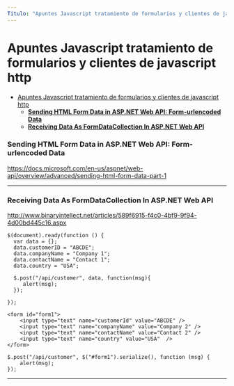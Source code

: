 ```yaml
---
Titulo: "Apuntes Javascript tratamiento de formularios y clientes de javascript http"
---
```


# Apuntes Javascript tratamiento de formularios y clientes de javascript http

- [Apuntes Javascript tratamiento de formularios y clientes de javascript http](#apuntes-javascript-tratamiento-de-formularios-y-clientes-de-javascript-http)
    - [**Sending HTML Form Data in ASP.NET Web API: Form-urlencoded Data**](#sending-html-form-data-in-aspnet-web-api-form-urlencoded-data)
    - [**Receiving Data As FormDataCollection In ASP.NET Web API**](#receiving-data-as-formdatacollection-in-aspnet-web-api)

### **Sending HTML Form Data in ASP.NET Web API: Form-urlencoded Data**

https://docs.microsoft.com/en-us/aspnet/web-api/overview/advanced/sending-html-form-data-part-1

___


### **Receiving Data As FormDataCollection In ASP.NET Web API**

http://www.binaryintellect.net/articles/589f6915-f4c0-4bf9-9f94-4d00bd445c16.aspx

~~~
$(document).ready(function () {
  var data = {};
  data.customerID = "ABCDE";
  data.companyName = "Company 1";
  data.contactName = "Contact 1";
  data.country = "USA";

  $.post("/api/customer", data, function(msg){
     alert(msg);
  });
  
});
~~~

~~~
<form id="form1">
    <input type="text" name="customerId" value="ABCDE" />
    <input type="text" name="companyName" value="Company 2" />
    <input type="text" name="contactName" value="Contact 2" />
    <input type="text" name="country" value="USA"  />
</form>
~~~

~~~
$.post("/api/customer", $("#form1").serialize(), function (msg) {
    alert(msg);
});
~~~




____


